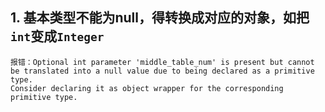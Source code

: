 ## 1. 基本类型不能为null，得转换成对应的对象，如把`int`变成`Integer`
```
报错：Optional int parameter 'middle_table_num' is present but cannot be translated into a null value due to being declared as a primitive type.
Consider declaring it as object wrapper for the corresponding primitive type.
```

